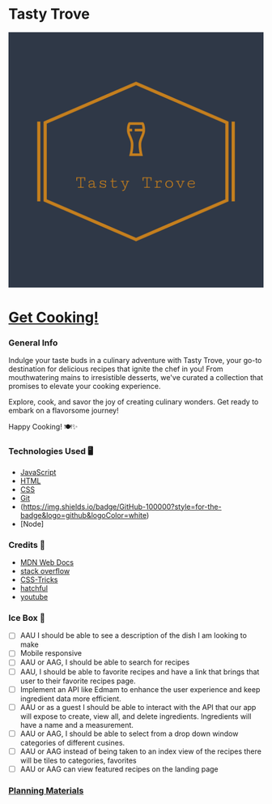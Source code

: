 # **Tasty Trove**

![alt text](/public/assets/images/logo-images/logo.png)

# **[Get Cooking!](https://tasty-trove.fly.dev/)**

### **General Info**

Indulge your taste buds in a culinary adventure with Tasty Trove, your go-to destination for delicious recipes that ignite the chef in you! From mouthwatering mains to irresistible desserts, we've curated a collection that promises to elevate your cooking experience.

Explore, cook, and savor the joy of creating culinary wonders. Get ready to embark on a flavorsome journey!

Happy Cooking! 🍽️✨

### **Technologies Used 🖥️** 

* [JavaScript](https://img.shields.io/badge/JavaScript-F7DF1E?style=for-the-badge&logo=JavaScript&logoColor=white)
* [HTML](https://img.shields.io/badge/HTML-239120?style=for-the-badge&logo=html5&logoColor=white)
* [CSS](https://img.shields.io/badge/CSS-239120?&style=for-the-badge&logo=css3&logoColor=white)
* [Git](https://img.shields.io/badge/GIT-E44C30?style=for-the-badge&logo=git&logoColor=white)
* (https://img.shields.io/badge/GitHub-100000?style=for-the-badge&logo=github&logoColor=white)
* [Node]

### **Credits 🙌**

* [MDN Web Docs](https://developer.mozilla.org/en-US/)
* [stack overflow](https://stackoverflow.com/)
* [CSS-Tricks](https://css-tricks.com/snippets/css/a-guide-to-flexbox/)
* [hatchful](https://www.shopify.com/tools/logo-maker)
* [youtube](https://www.youtube.com/)


### **Ice Box 🧊**

- [ ] AAU I should be able to see a description of the dish I am looking to make 
- [ ] Mobile responsive
- [ ] AAU or AAG, I should be able to search for recipes
- [ ] AAU, I should be able to favorite recipes and have a link that brings that user to their favorite recipes page.
- [ ] Implement an API like Edmam to enhance the user experience and keep ingredient data more efficient.
- [ ] AAU or as a guest I should be able to interact with the API that our app will expose to create, view all, and delete ingredients. Ingredients will have a name and a measurement.
- [ ] AAU or AAG, I should be able to select from a drop down window categories of different cusines.
- [ ] AAU or AAG instead of being taken to an index view of the recipes there will be tiles to categories, favorites
- [ ] AAU or AAG can view featured recipes on the landing page

### **[Planning Materials](https://trello.com/b/bUq5yCQM/tasty-trove)**



